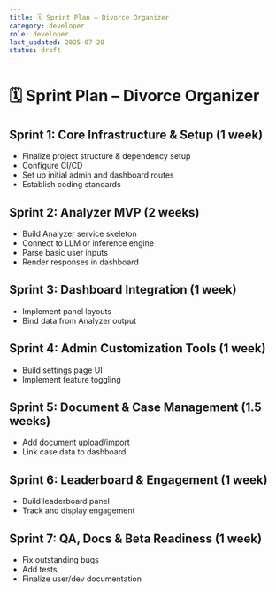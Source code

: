 ```yaml
---
title: 🗓️ Sprint Plan – Divorce Organizer
category: developer
role: developer
last_updated: 2025-07-20
status: draft
---
```

# 🗓️ Sprint Plan – Divorce Organizer

## Sprint 1: Core Infrastructure & Setup (1 week)
- Finalize project structure & dependency setup
- Configure CI/CD
- Set up initial admin and dashboard routes
- Establish coding standards

## Sprint 2: Analyzer MVP (2 weeks)
- Build Analyzer service skeleton
- Connect to LLM or inference engine
- Parse basic user inputs
- Render responses in dashboard

## Sprint 3: Dashboard Integration (1 week)
- Implement panel layouts
- Bind data from Analyzer output

## Sprint 4: Admin Customization Tools (1 week)
- Build settings page UI
- Implement feature toggling

## Sprint 5: Document & Case Management (1.5 weeks)
- Add document upload/import
- Link case data to dashboard

## Sprint 6: Leaderboard & Engagement (1 week)
- Build leaderboard panel
- Track and display engagement

## Sprint 7: QA, Docs & Beta Readiness (1 week)
- Fix outstanding bugs
- Add tests
- Finalize user/dev documentation